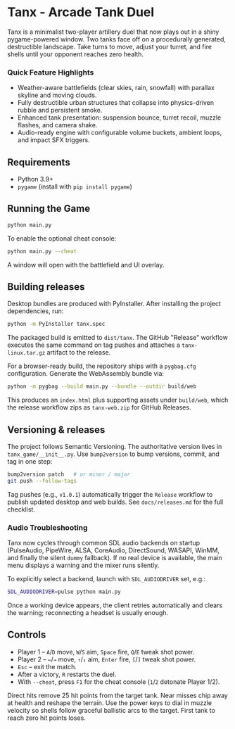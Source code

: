 # Tanx - Arcade Tank Duel

Tanx is a minimalist two-player artillery duel that now plays out in a shiny
pygame-powered window. Two tanks face off on a procedurally generated,
destructible landscape. Take turns to move, adjust your turret, and fire shells
until your opponent reaches zero health.

### Quick Feature Highlights

* Weather-aware battlefields (clear skies, rain, snowfall) with parallax skyline and moving clouds.
* Fully destructible urban structures that collapse into physics-driven rubble and persistent smoke.
* Enhanced tank presentation: suspension bounce, turret recoil, muzzle flashes, and camera shake.
* Audio-ready engine with configurable volume buckets, ambient loops, and impact SFX triggers.

## Requirements

* Python 3.9+
* `pygame` (install with `pip install pygame`)

## Running the Game

```bash
python main.py
```

To enable the optional cheat console:

```bash
python main.py --cheat
```

A window will open with the battlefield and UI overlay.

## Building releases

Desktop bundles are produced with PyInstaller. After installing the project
dependencies, run:

```bash
python -m PyInstaller tanx.spec
```

The packaged build is emitted to `dist/tanx`. The GitHub "Release" workflow
executes the same command on tag pushes and attaches a `tanx-linux.tar.gz`
artifact to the release.

For a browser-ready build, the repository ships with a `pygbag.cfg`
configuration. Generate the WebAssembly bundle via:

```bash
python -m pygbag --build main.py --bundle --outdir build/web
```

This produces an `index.html` plus supporting assets under `build/web`, which
the release workflow zips as `tanx-web.zip` for GitHub Releases.

## Versioning & releases

The project follows Semantic Versioning. The authoritative version lives in
`tanx_game/__init__.py`. Use `bump2version` to bump versions, commit, and tag in
one step:

```bash
bump2version patch   # or minor / major
git push --follow-tags
```

Tag pushes (e.g., `v1.0.1`) automatically trigger the `Release` workflow to
publish updated desktop and web builds. See `docs/releases.md` for the full
checklist.

### Audio Troubleshooting

Tanx now cycles through common SDL audio backends on startup (PulseAudio, PipeWire, ALSA, CoreAudio, DirectSound, WASAPI, WinMM, and finally the silent `dummy` fallback). If no real device is available, the main menu displays a warning and the mixer runs silently.

To explicitly select a backend, launch with `SDL_AUDIODRIVER` set, e.g.:

```bash
SDL_AUDIODRIVER=pulse python main.py
```

Once a working device appears, the client retries automatically and clears the warning; reconnecting a headset is usually enough.

## Controls

* Player 1 – `A`/`D` move, `W`/`S` aim, `Space` fire, `Q`/`E` tweak shot power.
* Player 2 – `←`/`→` move, `↑`/`↓` aim, `Enter` fire, `[`/`]` tweak shot power.
* `Esc` – exit the match.
* After a victory, `R` restarts the duel.
* With `--cheat`, press `F1` for the cheat console (`1`/`2` detonate Player 1/2).

Direct hits remove 25 hit points from the target tank. Near misses chip away at
health and reshape the terrain. Use the power keys to dial in muzzle velocity so
shells follow graceful ballistic arcs to the target. First tank to reach zero
hit points loses.
